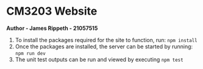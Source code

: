 # CM3203 Website
**Author - James Rippeth - 21057515**

1. To install the packages required for the site to function, run: `npm install`
2. Once the packages are installed, the server can be started by running: `npm run dev`
3. The unit test outputs can be run and viewed by executing `npm test`
